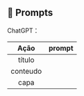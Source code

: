 ## 🧠 Prompts


ChatGPT：

|   Ação   | prompt |
| :------: | ------ |
|  título  |        |
| conteudo |        |
|   capa   |        |

